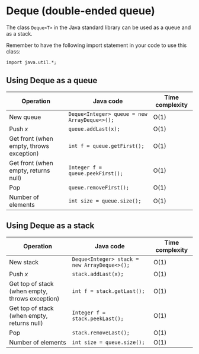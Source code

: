 Deque (double-ended queue)
==========================

The class `Deque<T>` in the Java standard library can be used as a queue and as a stack.

Remember to have the following import statement in your code to use this class:

```
import java.util.*;
```

Using Deque as a queue
----------------------

| Operation | Java code | Time complexity |
| --- | --- | --- |
| New queue | `Deque<Integer> queue = new ArrayDeque<>();` | O(1) |
| Push *x* | `queue.addLast(x);` | O(1) |
| Get front (when empty, throws exception) | `int f = queue.getFirst();` | O(1) |
| Get front (when empty, returns null) | `Integer f = queue.peekFirst();` | O(1) |
| Pop | `queue.removeFirst();` | O(1) |
| Number of elements | `int size = queue.size();` | O(1) |

Using Deque as a stack
----------------------

| Operation | Java code | Time complexity |
| --- | --- | --- |
| New stack | `Deque<Integer> stack = new ArrayDeque<>();` | O(1) |
| Push *x* | `stack.addLast(x);` | O(1) |
| Get top of stack (when empty, throws exception) | `int f = stack.getLast();` | O(1) |
| Get top of stack (when empty, returns null) | `Integer f = stack.peekLast();` | O(1) |
| Pop | `stack.removeLast();` | O(1) |
| Number of elements | `int size = queue.size();` | O(1) |
